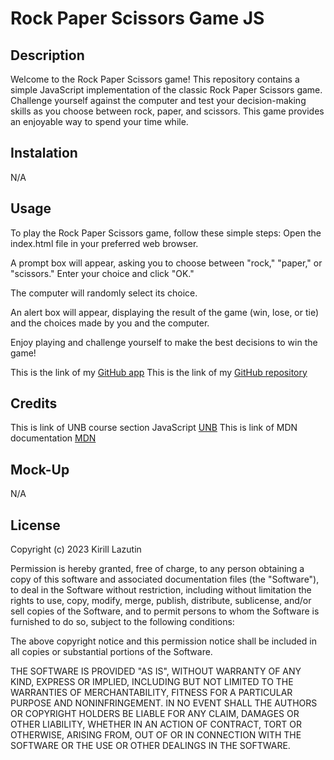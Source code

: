 # Rock Paper Scissors Game JS

## Description

Welcome to the Rock Paper Scissors game! This repository contains a simple JavaScript implementation of the classic Rock Paper Scissors game. Challenge yourself against the computer and test your decision-making skills as you choose between rock, paper, and scissors. This game provides an enjoyable way to spend your time while.

## Instalation

N/A

## Usage

To play the Rock Paper Scissors game, follow these simple steps:
Open the index.html file in your preferred web browser.

A prompt box will appear, asking you to choose between "rock," "paper," or "scissors." Enter your choice and click "OK."

The computer will randomly select its choice.

An alert box will appear, displaying the result of the game (win, lose, or tie) and the choices made by you and the computer.

Enjoy playing and challenge yourself to make the best decisions to win the game!

This is the link of my [GitHub app](https://github.com/Kirill777-web/web-dev-journey)
This is the link of my [GitHub repository](https://github.com/Kirill777-web/rock-paper-scissors)

## Credits

This is link of UNB course section JavaScript [UNB](https://courses.bootcampspot.com/courses/3974)
This is link of MDN documentation [MDN](https://developer.mozilla.org/en-US/docs/Web/JavaScript/Guide/Functions)

## Mock-Up

N/A

## License

Copyright (c) 2023 Kirill Lazutin

Permission is hereby granted, free of charge, to any person obtaining a copy
of this software and associated documentation files (the "Software"), to deal
in the Software without restriction, including without limitation the rights
to use, copy, modify, merge, publish, distribute, sublicense, and/or sell
copies of the Software, and to permit persons to whom the Software is
furnished to do so, subject to the following conditions:

The above copyright notice and this permission notice shall be included in all
copies or substantial portions of the Software.

THE SOFTWARE IS PROVIDED "AS IS", WITHOUT WARRANTY OF ANY KIND, EXPRESS OR
IMPLIED, INCLUDING BUT NOT LIMITED TO THE WARRANTIES OF MERCHANTABILITY,
FITNESS FOR A PARTICULAR PURPOSE AND NONINFRINGEMENT. IN NO EVENT SHALL THE
AUTHORS OR COPYRIGHT HOLDERS BE LIABLE FOR ANY CLAIM, DAMAGES OR OTHER
LIABILITY, WHETHER IN AN ACTION OF CONTRACT, TORT OR OTHERWISE, ARISING FROM,
OUT OF OR IN CONNECTION WITH THE SOFTWARE OR THE USE OR OTHER DEALINGS IN THE
SOFTWARE.
